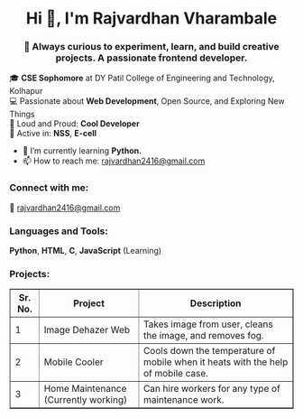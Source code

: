<h1 align="center">Hi 👋, I'm Rajvardhan Vharambale</h1>
<h3 align="center">🧩 Always curious to experiment, learn, and build creative projects. A passionate frontend developer.</h3>

<p align="left">
  🎓 <b>CSE Sophomore</b> at DY Patil College of Engineering and Technology, Kolhapur<br>
  💻 Passionate about <b>Web Development</b>, Open Source, and Exploring New Things<br>
  🚀 Loud and Proud: <b>Cool Developer</b><br>
  🤝 Active in: <b>NSS</b>, <b>E-cell</b>
</p>

- 🌱 I’m currently learning **Python.**
- 📫 How to reach me: <a href="mailto:rajvardhan2416@gmail.com">rajvardhan2416@gmail.com</a>

<h3 align="left">Connect with me:</h3>
<p align="left">
  📧 <a href="mailto:rajvardhan2416@gmail.com">rajvardhan2416@gmail.com</a>
</p>

<h3 align="left">Languages and Tools:</h3>
<p align="left"> 
  <b>Python</b>, <b>HTML</b>, <b>C</b>, <b>JavaScript</b> (Learning)
</p>

<h3 align="left">Projects:</h3>

<table border="1" cellpadding="8" cellspacing="0">
  <thead>
    <tr>
      <th>Sr. No.</th>
      <th>Project</th>
      <th>Description</th>
    </tr>
  </thead>
  <tbody>
    <tr>
      <td>1</td>
      <td>Image Dehazer Web</td>
      <td>Takes image from user, cleans the image, and removes fog.</td>
    </tr>
    <tr>
      <td>2</td>
      <td>Mobile Cooler</td>
      <td>Cools down the temperature of mobile when it heats with the help of mobile case.</td>
    </tr>
    <tr>
      <td>3</td>
      <td>Home Maintenance (Currently working)</td>
      <td>Can hire workers for any type of maintenance work.</td>
    </tr>
  </tbody>
</table>
